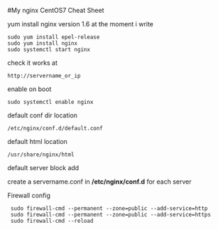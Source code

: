 #My nginx CentOS7 Cheat Sheet

yum install nginx version 1.6 at the moment i write  

    sudo yum install epel-release
    sudo yum install nginx
    sudo systemctl start nginx

check it works at 

    http://servername_or_ip

enable on boot

    sudo systemctl enable nginx
default conf dir location

    /etc/nginx/conf.d/default.conf
default html location

    /usr/share/nginx/html

default server block add

create a servername.conf in **/etc/nginx/conf.d** for each server

Firewall config

     sudo firewall-cmd --permanent --zone=public --add-service=http 
     sudo firewall-cmd --permanent --zone=public --add-service=https
     sudo firewall-cmd --reload
